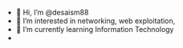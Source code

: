 - 👋 Hi, I’m @desaism88
- 👀 I’m interested in networking, web exploitation, 
- 🌱 I’m currently learning Information Technology 
- 
<!---
desaism88/desaism88 is a ✨ special ✨ repository because its `README.md` (this file) appears on your GitHub profile.
You can click the Preview link to take a look at your changes.
--->
